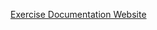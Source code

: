 [Exercise Documentation Website](https://jderobot.github.io/RoboticsAcademy/exercises/ComputerVision/dl_digit_classifier)
